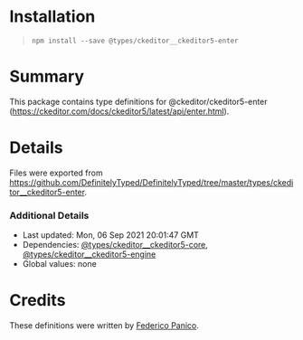 # Installation
> `npm install --save @types/ckeditor__ckeditor5-enter`

# Summary
This package contains type definitions for @ckeditor/ckeditor5-enter (https://ckeditor.com/docs/ckeditor5/latest/api/enter.html).

# Details
Files were exported from https://github.com/DefinitelyTyped/DefinitelyTyped/tree/master/types/ckeditor__ckeditor5-enter.

### Additional Details
 * Last updated: Mon, 06 Sep 2021 20:01:47 GMT
 * Dependencies: [@types/ckeditor__ckeditor5-core](https://npmjs.com/package/@types/ckeditor__ckeditor5-core), [@types/ckeditor__ckeditor5-engine](https://npmjs.com/package/@types/ckeditor__ckeditor5-engine)
 * Global values: none

# Credits
These definitions were written by [Federico Panico](https://github.com/fedemp).
